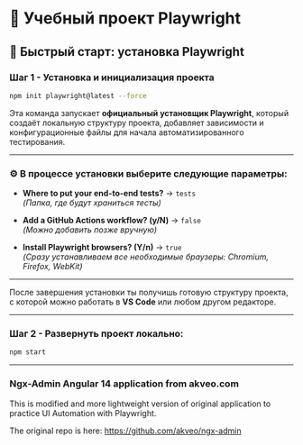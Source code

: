 # 🎯 Учебный проект Playwright

## 🚀 Быстрый старт: установка Playwright

### Шаг 1 - Установка и инициализация проекта

```bash
npm init playwright@latest --force
```

Эта команда запускает **официальный установщик Playwright**, который создаёт локальную структуру проекта, добавляет зависимости и конфигурационные файлы для начала автоматизированного тестирования.

---

### ⚙️ В процессе установки выберите следующие параметры:

- **Where to put your end-to-end tests?** → `tests`  
  *(Папка, где будут храниться тесты)*

- **Add a GitHub Actions workflow? (y/N)** → `false`  
  *(Можно добавить позже вручную)*

- **Install Playwright browsers? (Y/n)** → `true`  
  *(Сразу устанавливаем все необходимые браузеры: Chromium, Firefox, WebKit)*

---

После завершения установки ты получишь готовую структуру проекта, с которой можно работать в **VS Code** или любом другом редакторе.

---

### Шаг 2 - Развернуть проект локально:

```bash
npm start
```

---

### Ngx-Admin Angular 14 application from akveo.com

This is modified and more lightweight version of original application to practice UI Automation with Playwright.

The original repo is here: https://github.com/akveo/ngx-admin